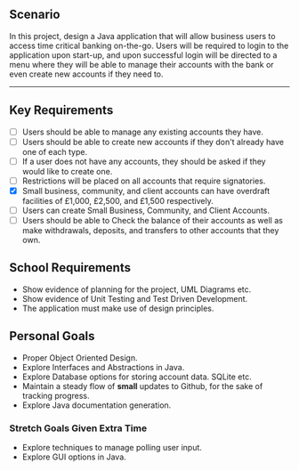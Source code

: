 ## Scenario
In this project, design a Java application that will allow business users to access time critical banking on-the-go. Users will be required to login to the application upon start-up, and upon successful login will be directed to a menu where they will be able to manage their accounts with the bank or even create new accounts if they need to.
___
## Key Requirements
- [ ] Users should be able to manage any existing accounts they have.
- [ ] Users should be able to create new accounts if they don't already have one of each type.
- [ ] If a user does not have any accounts, they should be asked if they would like to create one.
- [ ] Restrictions will be placed on all accounts that require signatories.
- [x] Small business, community, and client accounts can have overdraft facilities of £1,000, £2,500, and £1,500 respectively.
- [ ] Users can create Small Business, Community, and Client Accounts.
- [ ] Users should be able to Check the balance of their accounts as well as make withdrawals, deposits, and transfers to other accounts that they own.
## School Requirements
- Show evidence of planning for the project, UML Diagrams etc.
- Show evidence of Unit Testing and Test Driven Development.
- The application must make use of design principles.
## Personal Goals
- Proper Object Oriented Design.
- Explore Interfaces and Abstractions in Java.
- Explore Database options for storing account data. SQLite etc.
- Maintain a steady flow of **small** updates to Github, for the sake of tracking progress.
- Explore Java documentation generation.
### Stretch Goals Given Extra Time
- Explore techniques to manage polling user input.
- Explore GUI options in Java.
